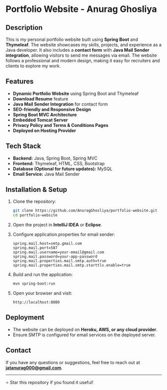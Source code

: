 # Portfolio Website - Anurag Ghosliya

## Description
This is my personal portfolio website built using **Spring Boot** and **Thymeleaf**. The website showcases my skills, projects, and experience as a Java developer. It also includes a **contact form** with **Java Mail Sender integration**, allowing visitors to send me messages via email. The website follows a professional and modern design, making it easy for recruiters and clients to explore my work.

## Features
- **Dynamic Portfolio Website** using Spring Boot and Thymeleaf
- **Download Resume** feature
- **Java Mail Sender Integration** for contact form
- **SEO-friendly and Responsive Design**
- **Spring Boot MVC Architecture**
- **Embedded Tomcat Server**
- **Privacy Policy and Terms & Conditions Pages**
- **Deployed on Hosting Provider**

## Tech Stack
- **Backend:** Java, Spring Boot, Spring MVC
- **Frontend:** Thymeleaf, HTML, CSS, Bootstrap
- **Database (Optional for future updates):** MySQL
- **Email Service:** Java Mail Sender

## Installation & Setup
1. Clone the repository:
   ```bash
   git clone https://github.com/AnuragGhosliya/portfolio-website.git
   cd portfolio-website
   ```

2. Open the project in **IntelliJ IDEA** or **Eclipse**.

3. Configure application.properties for email sender:
   ```properties
   spring.mail.host=smtp.gmail.com
   spring.mail.port=587
   spring.mail.username=your-email@gmail.com
   spring.mail.password=your-app-password
   spring.mail.properties.mail.smtp.auth=true
   spring.mail.properties.mail.smtp.starttls.enable=true
   ```

4. Build and run the application:
   ```bash
   mvn spring-boot:run
   ```

5. Open your browser and visit:
   ```
   http://localhost:8080
   ```

## Deployment
- The website can be deployed on **Heroku, AWS, or any cloud provider**.
- Ensure SMTP is configured for email services on the deployed server.

## Contact
If you have any questions or suggestions, feel free to reach out at **jatanurag000@gmail.com**.

---
⭐ Star this repository if you found it useful!

